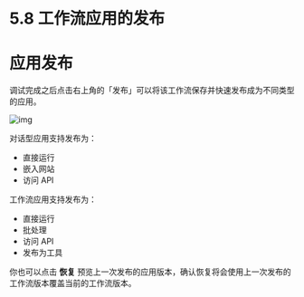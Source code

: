 # 5.8 工作流应用的发布

# 应用发布

调试完成之后点击右上角的「发布」可以将该工作流保存并快速发布成为不同类型的应用。

![img](https://docs.dify.ai/~gitbook/image?url=https%3A%2F%2F1288284732-files.gitbook.io%2F%7E%2Ffiles%2Fv0%2Fb%2Fgitbook-x-prod.appspot.com%2Fo%2Fspaces%252FCdDIVDY6AtAz028MFT4d%252Fuploads%252FXoOb4pOYBsPGcfmrdVEg%252Foutput%2520%284%29.png%3Falt%3Dmedia%26token%3D4f8a0ae0-4c0d-42a7-821d-02129da4cef6&width=768&dpr=4&quality=100&sign=bd81b91&sv=1)

对话型应用支持发布为：

- 直接运行
- 嵌入网站
- 访问 API

工作流应用支持发布为：

- 直接运行
- 批处理
- 访问 API
- 发布为工具

你也可以点击 **恢复** 预览上一次发布的应用版本，确认恢复将会使用上一次发布的工作流版本覆盖当前的工作流版本。
